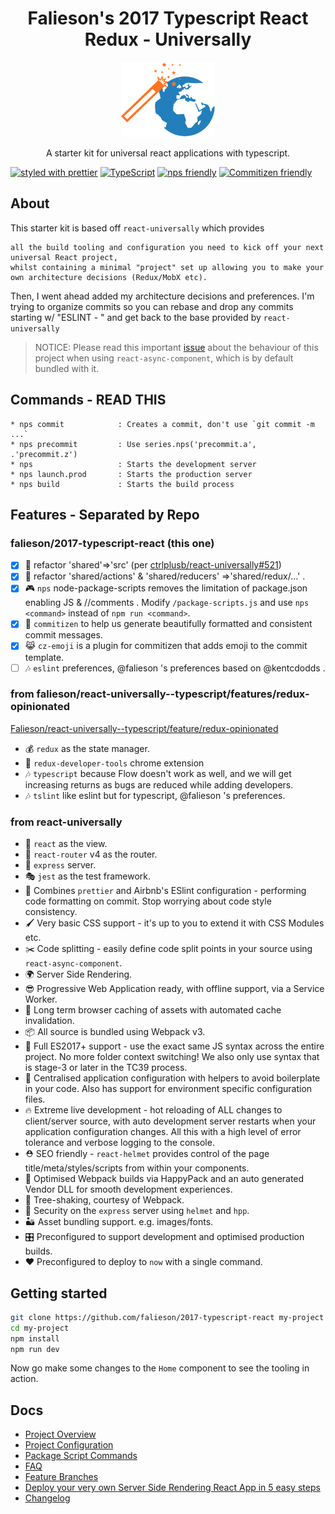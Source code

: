 <p align='center'>
  <h1 align='center'>Falieson's 2017 Typescript React Redux - Universally</h1>
  <p align='center'><img width='150' src='https://raw.githubusercontent.com/ctrlplusb/assets/master/logos/react-universally.png' /></p>
  <p align='center'>A starter kit for universal react applications with typescript.</p>
</p>

[![styled with prettier](https://img.shields.io/badge/styled_with-prettier-ff69b4.svg)](https://github.com/prettier/prettier)
[![TypeScript](https://badges.frapsoft.com/typescript/version/typescript-v24.svg?v=101)](https://github.com/ellerbrock/typescript-badges/)
[![nps friendly](https://img.shields.io/badge/nps-friendly-blue.svg?style=flat-square)](https://github.com/kentcdodds/nps)
[![Commitizen friendly](https://img.shields.io/badge/commitizen-friendly-brightgreen.svg)](http://commitizen.github.io/cz-cli/)

## About

This starter kit is based off `react-universally` which provides

```text
all the build tooling and configuration you need to kick off your next universal React project,
whilst containing a minimal "project" set up allowing you to make your own architecture decisions (Redux/MobX etc).
```

Then, I went ahead added my architecture decisions and preferences. I'm trying to organize commits so you can rebase and drop any commits starting w/ "ESLINT - " and get back to the base provided by `react-universally`

> NOTICE: Please read this important [issue](https://github.com/ctrlplusb/react-universally/issues/409) about the behaviour of this project when using `react-async-component`, which is by default bundled with it.

## Commands - READ THIS

```text
* nps commit            : Creates a commit, don't use `git commit -m ...`
* nps precommit         : Use series.nps('precommit.a', .'precommit.z')
* nps                   : Starts the development server
* nps launch.prod       : Starts the production server
* nps build             : Starts the build process
```

## Features - Separated by Repo

### falieson/2017-typescript-react (this one)

- [x] 🔨  refactor 'shared'=>'src' (per [ctrlplusb/react-universally#521](https://github.com/ctrlplusb/react-universally/issues/521))
- [x] 🔨  refactor 'shared/actions' & 'shared/reducers' =>'shared/redux/...' .
- [x] 🎮  `nps` node-package-scripts removes the limitation of package.json enabling JS & //comments .  Modify `/package-scripts.js` and use `nps <command>` instead of `npm run <command>`.
- [x] 🙌  `commitizen` to help us generate beautifully formatted and consistent commit messages.
- [x] 😹  `cz-emoji` is a plugin for commitizen that adds emoji to the commit template.
- [ ] 🎶  `eslint` preferences, @falieson 's preferences based on @kentcdodds .

### from falieson/react-universally--typescript/features/redux-opinionated

[Falieson/react-universally--typescript/feature/redux-opinionated](https://github.com/Falieson/react-universally--typescript/tree/feature/redux-opinionated)

- 💰  `redux` as the state manager.
- 🔆  `redux-developer-tools` chrome extension
- 🎶  `typescript` because Flow doesn't work as well, and we will get increasing returns as bugs are reduced while adding developers.
- 🎶  `tslint` like eslint but for typescript, @falieson 's preferences.

### from react-universally

- 👀 `react` as the view.
- 🔀 `react-router` v4 as the router.
- 🚄 `express` server.
- 🎭 `jest` as the test framework.
- 💄 Combines `prettier` and Airbnb's ESlint configuration - performing code formatting on commit. Stop worrying about code style consistency.
- 🖌 Very basic CSS support - it's up to you to extend it with CSS Modules etc.
- ✂️ Code splitting - easily define code split points in your source using `react-async-component`.
- 🌍 Server Side Rendering.
- 😎 Progressive Web Application ready, with offline support, via a Service Worker.
- 🐘 Long term browser caching of assets with automated cache invalidation.
- 📦 All source is bundled using Webpack v3.
- 🚀 Full ES2017+ support - use the exact same JS syntax across the entire project. No more folder context switching! We also only use syntax that is stage-3 or later in the TC39 process.
- 🔧 Centralised application configuration with helpers to avoid boilerplate in your code. Also has support for environment specific configuration files.
- 🔥 Extreme live development - hot reloading of ALL changes to client/server source, with auto development server restarts when your application configuration changes.  All this with a high level of error tolerance and verbose logging to the console.
- ⛑ SEO friendly - `react-helmet` provides control of the page title/meta/styles/scripts from within your components.
- 🤖 Optimised Webpack builds via HappyPack and an auto generated Vendor DLL for smooth development experiences.
- 🍃 Tree-shaking, courtesy of Webpack.
- 👮 Security on the `express` server using `helmet` and `hpp`.
- 🏜 Asset bundling support. e.g. images/fonts.
- 🎛 Preconfigured to support development and optimised production builds.
- ❤️ Preconfigured to deploy to `now` with a single command.

## Getting started

```bash
git clone https://github.com/falieson/2017-typescript-react my-project
cd my-project
npm install
npm run dev
```

Now go make some changes to the `Home` component to see the tooling in action.

## Docs

- [Project Overview](/internal/docs/PROJECT_OVERVIEW.md)
- [Project Configuration](/internal/docs/PROJECT_CONFIG.md)
- [Package Script Commands](/internal/docs/PKG_SCRIPTS.md)
- [FAQ](/internal/docs/FAQ.md)
- [Feature Branches](/internal/docs/FEATURE_BRANCHES.md)
- [Deploy your very own Server Side Rendering React App in 5 easy steps](/internal/docs/DEPLOY_TO_NOW.md)
- [Changelog](/CHANGELOG.md)
